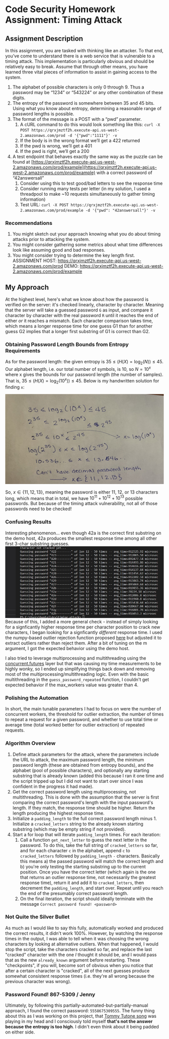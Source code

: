 # Code Security Homework Assignment: Timing Attack
## Assignment Description
In this assignment, you are tasked with thinking like an attacker. To that end, you’ve come to understand there is a web service that is vulnerable to a timing attack. This implementation is particularly obvious and should be relatively easy to break.
Assume that through other means, you have learned three vital pieces of information to assist in gaining access to the system.
1. The alphabet of possible characters is only 0 through 9. Thus a password may be “1234” or “543224” or any other combination of these digits.
2. The entropy of the password is somewhere between 35 and 45 bits. Using what you know about entropy, determining a reasonable range of password lengths is possible.
3. The format of the message is a POST with a “pwd” parameter.
   1. A cURL command to do this would look something like this: `curl -X POST https://qrxjmztf2h.execute-api.us-west-2.amazonaws.com/prod -d '{"pwd":"1111"}' -v`
   2. If the body is in the wrong format we’ll get a 422 returned
   3. If the pwd is wrong, we’ll get a 401
   4. If the pwd is right, we’ll get a 200
4. A test endpoint that behaves exactly the same way as the puzzle can be found at [https://qrxjmztf2h.execute-api.us-west-2.amazonaws.com/prod/example](https://qrxjmztf2h.execute-api.us-west-2.amazonaws.com/prod/example) with a correct password of “42answersall”
   1. Consider using this to test good/bad letters to see the response time
   2. Consider running many tests per letter (in my solution, I used a threadpool to make ~10 requests simultaneously to gather timing information)
   3. Test URL: `curl -X POST https://qrxjmztf2h.execute-api.us-west-2.amazonaws.com/prod/example -d '{"pwd": "42answersall"}' -v`
   
### Recommendations
1. You might sketch out your approach knowing what you do about timing attacks prior to attacking the system.
2. You might consider gathering some metrics about what time differences look like assuming good and bad responses.
3. You might consider trying to determine the key length first.
ASSIGNMENT HOST: https://qrxjmztf2h.execute-api.us-west-2.amazonaws.com/prod
DEMO: https://qrxjmztf2h.execute-api.us-west-2.amazonaws.com/prod/example

## My Approach
At the highest level, here's what we know about how the password is verified on the server: it's checked linearly, character by character. Meaning that the server will take a guessed password `G` as input, and compare it character by character with the real password `R` until it reaches the end of either *or* it reaches a mismatch. Each character comparison takes time, which means a longer response time for one guess G1 than for another guess G2 implies that a longer first substring of G1 is correct than G2. 

### Obtaining Password Length Bounds from Entropy Requirements
As for the password length: the given entropy is $35 \leq (H(X) = \log_2(N)) \leq 45$. Our alphabet length, i.e. our total number of symbols, is 10, so $N = 10^x$ where x gives the bounds for our password length (the number of samples). That is, $35 \leq (H(X) = \log_2(10^x)) \leq 45$. Below is my handwritten solution for finding `x`: 

![finding x by solving the inequality](IMG_5156.jpg)

So, $x \in \{11,12,13\}$, meaning the password is either 11, 12, or 13 characters long, which means that in total, we have 
$10^11 + 10^12 + 10^13$ possible passwords.  But because of the timing attack vulnerability, not all of those passwords need to be checked!

### Confusing Results
Interesting phenomenon... even though 42a is the correct first substring on the demo host, 42a produces the smallest response time among all other first 3-char substring guesses.
![what?](what.jpg)
Because of this, I added a more general check - instead of simply looking for a signficantly higher response time per character position to crack new characters, I began looking for a signficantly *different* response time. I used the numpy-based outlier rejection function proposed [here](https://stackoverflow.com/questions/62802061/python-find-outliers-inside-a-list) but adjusted it to extract outliers rather than reject them. After a bit of tuning on the m argument, I got the expected behavior using the demo host. 

I also tried to leverage multiprocessing and multithreading using the [concurrent.futures](https://docs.python.org/3/library/concurrent.futures.html) layer but that was causing my time measurements to be highly wonky, so I ended up simplifying things back down and removing most of the multiprocessing/multithreading logic. Even with the basic multithreading in the `guess_password_repeated` function, I couldn't get expected behavior if the max_workers value was greater than 4. 

### Polishing the Automation

In short, the main tunable parameters I had to focus on were the number of concurrent workers, the threshold for outlier extraction, the number of times to repeat a request for a given password, and whether to use total time or average time (total worked better for outlier extraction) of repeated requests.

### Algorithm Overview
1. Define attack parameters for the attack, where the parameters include the URL to attack, the maximum password length, the minimum password length (these are obtained from entropy bounds), and the alphabet (pool of possible characters), and optionally any starting substring that is already known (added this because I ran it one time and the script tripped up but I did not want to start over since I was confident in the progress it had made). 
2. Get the correct password length using multiprocessing, not multithreading. This is done with the assumption that the server is first comparing the correct password's length with the input password's length. If they match, the response time should be higher. Return the length producing the highest response time. 
3. Initialize a `padding_length` to the full correct password length minus 1. Initialize a `cracked_letters` string to the already known starting substring (which may be empty string if not provided). 
4. Start a for loop that will iterate `padding_length` times. For each iteration:
   1. Call a function `get_next_letter` to guess the next letter in the password. To do this, take the full string of `cracked_letters` so far, and for each character `c` in the alphabet, append `c` to `cracked_letters` followed by `padding_length` `-` characters. Basically this means a) the passed password will match the correct length and b) you're only testing the starting substring up to the current position. Once you have the correct letter (which again is the one that returns an outlier response time, not necessarily the greatest response time), return it and add it to `cracked_letters`, then decrement the `padding_length`, and start over. Repeat until you reach the end of the presumably correct password length. 
   2. On the final iteration, the script should ideally terminate with the message `Correct password found! <password>`

### Not Quite the Silver Bullet 

As much as I would like to say this fully, automatically worked and produced the correct results, it didn't work 100%. However, by watching the response times in the output, I was able to tell when it was choosing the wrong characters by looking at alternative outliers. When that happened, I would stop the script, take the characters cracked so far, and replace the last "cracked" character with the one *I* thought it should be, and I would pass that as the new `already_known` argument before restarting. These "checkpoints", if you will, become sort of obvious when you notice that after a certain character is "cracked", all of the next guesses produce somewhat consistent response times (i.e. they're all wrong because the previous character was wrong). 

### Password Found! 867-5309 / Jenny

Ultimately, by following this partially-automated-but-partially-manual approach, I found the correct password: `5558675309555`. The funny thing about this as I was working on this project, that [Tommy Tutone song](https://www.youtube.com/watch?v=6WTdTwcmxyo) was playing in my head and I consciously told myself **that's not the answer because the entropy is too high**. I didn't even think about it being padded on either side. 
